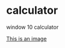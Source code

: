 # calculator
window 10 calculator


[This is an image](https://github.com/primus19999/images/blob/main/Document%20-%20Google%20Chrome%208_23_2022%202_17_01%20PM.png)
